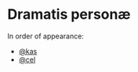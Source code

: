 # Dramatis personæ

In order of appearance:

* [@kas](@dBQlwh9Gtr3i5YMOGtIOKtGNVepeu+nyb6KGl1vtOcM=.ed25519)
* [@cel](@f/6sQ6d2CMxRUhLpspgGIulDxDCwYD7DzFzPNr7u5AU=.ed25519)

